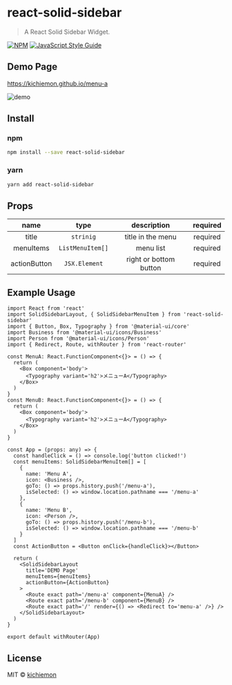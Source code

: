 # react-solid-sidebar

> A React Solid Sidebar Widget.

[![NPM](https://img.shields.io/npm/v/react-solid-sidebar.svg)](https://www.npmjs.com/package/react-solid-sidebar) [![JavaScript Style Guide](https://img.shields.io/badge/code_style-standard-brightgreen.svg)](https://standardjs.com)

## Demo Page

https://kichiemon.github.io/menu-a

![demo](https://user-images.githubusercontent.com/7911520/86148041-12207800-bb35-11ea-9148-1a8508a0c66e.gif)


## Install

### npm
```bash
npm install --save react-solid-sidebar
```

### yarn
```bash
yarn add react-solid-sidebar
```

## Props

|name|type|description|required|
|:---:|:---:|:----:|:----:|
|title|`strinig`|title in the menu|required|
|menuItems| `ListMenuItem[]` | menu list |required|
|actionButton|`JSX.Element`|right or bottom button |required|

## Example Usage

```tsx
import React from 'react'
import SolidSidebarLayout, { SolidSidebarMenuItem } from 'react-solid-sidebar'
import { Button, Box, Typography } from '@material-ui/core'
import Business from '@material-ui/icons/Business'
import Person from '@material-ui/icons/Person'
import { Redirect, Route, withRouter } from 'react-router'

const MenuA: React.FunctionComponent<{}> = () => {
  return (
    <Box component='body'>
      <Typography variant='h2'>メニューA</Typography>
    </Box>
  )
}
const MenuB: React.FunctionComponent<{}> = () => {
  return (
    <Box component='body'>
      <Typography variant='h2'>メニューA</Typography>
    </Box>
  )
}

const App = (props: any) => {
  const handleClick = () => console.log('button clicked!')
  const menuItems: SolidSidebarMenuItem[] = [
    {
      name: 'Menu A',
      icon: <Business />,
      goTo: () => props.history.push('/menu-a'),
      isSelected: () => window.location.pathname === '/menu-a'
    },
    {
      name: 'Menu B',
      icon: <Person />,
      goTo: () => props.history.push('/menu-b'),
      isSelected: () => window.location.pathname === '/menu-b'
    }
  ]
  const ActionButton = <Button onClick={handleClick}></Button>

  return (
    <SolidSidebarLayout
      title='DEMO Page'
      menuItems={menuItems}
      actionButton={ActionButton}
    >
      <Route exact path='/menu-a' component={MenuA} />
      <Route exact path='/menu-b' component={MenuB} />
      <Route exact path='/' render={() => <Redirect to='menu-a' />} />
    </SolidSidebarLayout>
  )
}

export default withRouter(App)
```

## License

MIT © [kichiemon](https://github.com/kichiemon)

